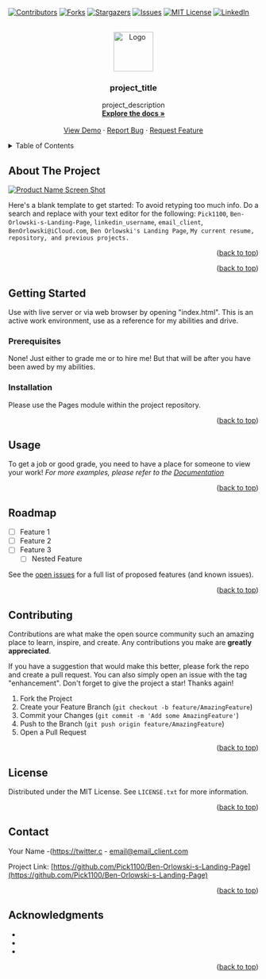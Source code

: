 <!-- Improved compatibility of back to top link: See: https://github.com/othneildrew/Best-README-Template/pull/73 -->
<a name="Ben Orlowski's Coding Portfolio"></a>



<!-- PROJECT SHIELDS -->

[![Contributors][contributors-shield]][contributors-url]
[![Forks][forks-shield]][forks-url]
[![Stargazers][stars-shield]][stars-url]
[![Issues][issues-shield]][issues-url]
[![MIT License][license-shield]][license-url]
[![LinkedIn][linkedin-shield]][linkedin-url]



<!-- PROJECT LOGO -->
<br />
<div align="center">
  <a href="https://github.com/Pick1100/Ben-Orlowski-s-Landing-Page">
    <img src="images/logo.png" alt="Logo" width="80" height="80">
  </a>

<h3 align="center">project_title</h3>

  <p align="center">
    project_description
    <br />
    <a href="https://github.com/Pick1100/Ben-Orlowski-s-Landing-Page"><strong>Explore the docs »</strong></a>
    <br />
    <br />
    <a href="https://github.com/Pick1100/Ben-Orlowski-s-Landing-Page">View Demo</a>
    ·
    <a href="https://github.com/Pick1100/Ben-Orlowski-s-Landing-Page/issues">Report Bug</a>
    ·
    <a href="https://github.com/Pick1100/Ben-Orlowski-s-Landing-Page/issues">Request Feature</a>
  </p>
</div>



<!-- TABLE OF CONTENTS -->
<details>
  <summary>Table of Contents</summary>
  <ol>
    <li>
      <a href="#about-the-project">About The Project</a>
      <ul>
        <li><a href="#built-with">Built With</a></li>
      </ul>
    </li>
    <li>
      <a href="#getting-started">Getting Started</a>
      <ul>
        <li><a href="#prerequisites">Prerequisites</a></li>
        <li><a href="#installation">Installation</a></li>
      </ul>
    </li>
    <li><a href="#usage">Usage</a></li>
    <li><a href="#roadmap">Roadmap</a></li>
    <li><a href="#contributing">Contributing</a></li>
    <li><a href="#license">License</a></li>
    <li><a href="#contact">Contact</a></li>
    <li><a href="#acknowledgments">Acknowledgments</a></li>
  </ol>
</details>



<!-- ABOUT THE PROJECT -->
## About The Project

[![Product Name Screen Shot][product-screenshot]](https://example.com)

Here's a blank template to get started: To avoid retyping too much info. Do a search and replace with your text editor for the following: `Pick1100`, `Ben-Orlowski-s-Landing-Page`, `linkedin_username`, `email_client`, `BenOrlowski@iCloud.com`, `Ben Orlowski's Landing Page`, `My current resume, repository, and previous projects. `

<p align="right">(<a href="#readme-top">back to top</a>)</p>


<p align="right">(<a href="#readme-top">back to top</a>)</p>



<!-- GETTING STARTED -->
## Getting Started

Use with live server or via web browser by opening "index.html". This is an active work environment, use as a reference for my abilities and drive.

### Prerequisites
None! Just either to grade me or to hire me! But that will be after you have been awed by my abilities.

### Installation

Please use the Pages module within the project repository.

<p align="right">(<a href="#readme-top">back to top</a>)</p>



<!-- USAGE EXAMPLES -->
## Usage

To get a job or good grade, you need to have a place for someone to view your work!
_For more examples, please refer to the [Documentation](https://example.com)_

<p align="right">(<a href="#readme-top">back to top</a>)</p>



<!-- ROADMAP -->
## Roadmap

- [ ] Feature 1
- [ ] Feature 2
- [ ] Feature 3
    - [ ] Nested Feature

See the [open issues](https://github.com/Pick1100/Ben-Orlowski-s-Landing-Page/issues) for a full list of proposed features (and known issues).

<p align="right">(<a href="#readme-top">back to top</a>)</p>



<!-- CONTRIBUTING -->
## Contributing

Contributions are what make the open source community such an amazing place to learn, inspire, and create. Any contributions you make are **greatly appreciated**.

If you have a suggestion that would make this better, please fork the repo and create a pull request. You can also simply open an issue with the tag "enhancement".
Don't forget to give the project a star! Thanks again!

1. Fork the Project
2. Create your Feature Branch (`git checkout -b feature/AmazingFeature`)
3. Commit your Changes (`git commit -m 'Add some AmazingFeature'`)
4. Push to the Branch (`git push origin feature/AmazingFeature`)
5. Open a Pull Request

<p align="right">(<a href="#readme-top">back to top</a>)</p>



<!-- LICENSE -->
## License

Distributed under the MIT License. See `LICENSE.txt` for more information.

<p align="right">(<a href="#readme-top">back to top</a>)</p>



<!-- CONTACT -->
## Contact

Your Name -(https://twitter.c - email@email_client.com

Project Link: [https://github.com/Pick1100/Ben-Orlowski-s-Landing-Page](https://github.com/Pick1100/Ben-Orlowski-s-Landing-Page)

<p align="right">(<a href="#readme-top">back to top</a>)</p>



<!-- ACKNOWLEDGMENTS -->
## Acknowledgments

* []()
* []()
* []()

<p align="right">(<a href="#readme-top">back to top</a>)</p>



<!-- MARKDOWN LINKS & IMAGES -->
<!-- https://www.markdownguide.org/basic-syntax/#reference-style-links -->
[contributors-shield]: https://img.shields.io/github/contributors/Pick1100/Ben-Orlowski-s-Landing-Page.svg?style=for-the-badge
[contributors-url]: https://github.com/Pick1100/Ben-Orlowski-s-Landing-Page/graphs/contributors
[forks-shield]: https://img.shields.io/github/forks/Pick1100/Ben-Orlowski-s-Landing-Page.svg?style=for-the-badge
[forks-url]: https://github.com/Pick1100/Ben-Orlowski-s-Landing-Page/network/members
[stars-shield]: https://img.shields.io/github/stars/Pick1100/Ben-Orlowski-s-Landing-Page.svg?style=for-the-badge
[stars-url]: https://github.com/Pick1100/Ben-Orlowski-s-Landing-Page/stargazers
[issues-shield]: https://img.shields.io/github/issues/Pick1100/Ben-Orlowski-s-Landing-Page.svg?style=for-the-badge
[issues-url]: https://github.com/Pick1100/Ben-Orlowski-s-Landing-Page/issues
[license-shield]: https://img.shields.io/github/license/Pick1100/Ben-Orlowski-s-Landing-Page.svg?style=for-the-badge
[license-url]: https://github.com/Pick1100/Ben-Orlowski-s-Landing-Page/blob/master/LICENSE.txt
[linkedin-shield]: https://img.shields.io/badge/-LinkedIn-black.svg?style=for-the-badge&logo=linkedin&colorB=555
[linkedin-url]: https://linkedin.com/in/linkedin_username
[product-screenshot]: images/screenshot.png
[Next.js]: https://img.shields.io/badge/next.js-000000?style=for-the-badge&logo=nextdotjs&logoColor=white
[Next-url]: https://nextjs.org/
[React.js]: https://img.shields.io/badge/React-20232A?style=for-the-badge&logo=react&logoColor=61DAFB
[React-url]: https://reactjs.org/
[Vue.js]: https://img.shields.io/badge/Vue.js-35495E?style=for-the-badge&logo=vuedotjs&logoColor=4FC08D
[Vue-url]: https://vuejs.org/
[Angular.io]: https://img.shields.io/badge/Angular-DD0031?style=for-the-badge&logo=angular&logoColor=white
[Angular-url]: https://angular.io/
[Svelte.dev]: https://img.shields.io/badge/Svelte-4A4A55?style=for-the-badge&logo=svelte&logoColor=FF3E00
[Svelte-url]: https://svelte.dev/
[Laravel.com]: https://img.shields.io/badge/Laravel-FF2D20?style=for-the-badge&logo=laravel&logoColor=white
[Laravel-url]: https://laravel.com
[Bootstrap.com]: https://img.shields.io/badge/Bootstrap-563D7C?style=for-the-badge&logo=bootstrap&logoColor=white
[Bootstrap-url]: https://getbootstrap.com
[JQuery.com]: https://img.shields.io/badge/jQuery-0769AD?style=for-the-badge&logo=jquery&logoColor=white
[JQuery-url]: https://jquery.com 
